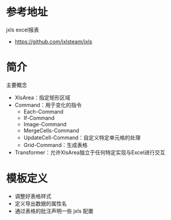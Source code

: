 # 参考地址
jxls excel报表
- https://github.com/jxlsteam/jxls

# 简介
主要概念
- XlsArea：指定矩形区域
- Command：用于变化的指令
    - Each-Command
    - If-Command
    - Image-Command
    - MergeCells-Command
    - UpdateCell-Command：自定义特定单元格的处理
    - Grid-Command：生成表格
- Transformer：允许XlsArea独立于任何特定实现与Excel进行交互

# 模板定义
- 调整好表格样式
- 定义导出数据的属性名
- 通过表格的批注声明一些 jxls 配置
